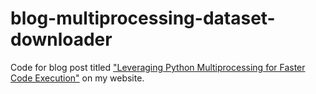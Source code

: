 # blog-multiprocessing-dataset-downloader
 Code for blog post titled ["Leveraging Python Multiprocessing for Faster Code Execution"](https://alisichone.com/blog/leveraging-python-multiprocessing) on my website.
